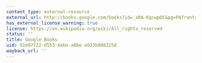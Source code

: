 ```yaml
---
content_type: external-resource
external_url: http://books.google.com/books?id=_xRA-KgcwpQC&pg=PAfrontcover
has_external_license_warning: true
license: https://en.wikipedia.org/wiki/All_rights_reserved
status: ''
title: Google Books
uid: 91e97722-d553-4eba-a8be-a933b908225d
wayback_url: ''
---
```

